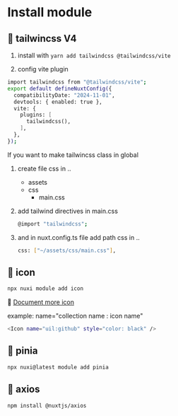# Install module

## 💩 tailwincss V4

1. install with `yarn add tailwindcss @tailwindcss/vite`

2. config vite plugin
```bash
import tailwindcss from "@tailwindcss/vite";
export default defineNuxtConfig({
  compatibilityDate: "2024-11-01",
  devtools: { enabled: true },
  vite: {
    plugins: [
      tailwindcss(),
    ],
  },
});
```

If you want to make tailwincss class in global

1. create file css in ..

    - assets
    - css
        - main.css

2. add tailwind directives in main.css
    ```bash
    @import "tailwindcss";
    ```
3. and in nuxt.config.ts file add path css in ..
    ```bash
    css: ["~/assets/css/main.css"],
    ```

## 💩 icon

```bash
npx nuxi module add icon
```

🔗 [Document more icon](https://icones.js.org/)

example:
name="collection name : icon name"
```bash
<Icon name="uil:github" style="color: black" />
```

## 💩 pinia

```bash
npx nuxi@latest module add pinia
```

## 💩 axios

```bash
npm install @nuxtjs/axios
```
